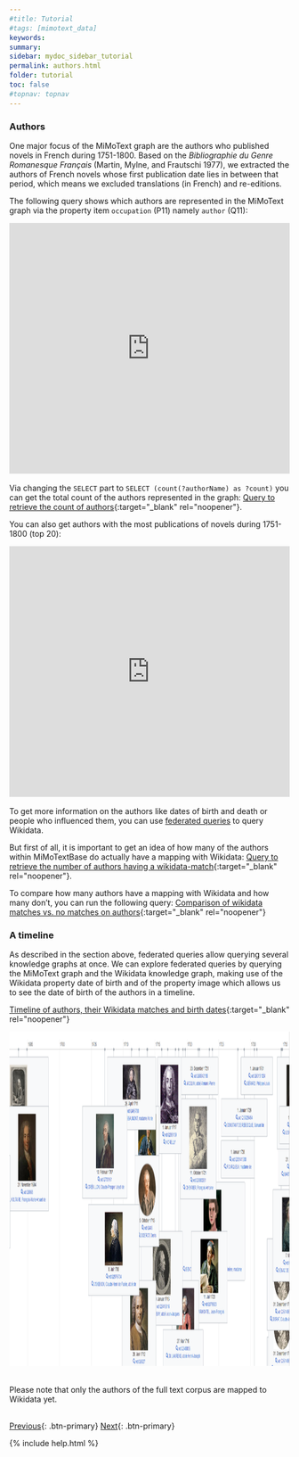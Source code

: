 ```yaml
---
#title: Tutorial
#tags: [mimotext_data]
keywords:
summary:
sidebar: mydoc_sidebar_tutorial
permalink: authors.html
folder: tutorial
toc: false
#topnav: topnav
---
```


### **Authors**

One major focus of the MiMoText graph are the authors who published novels in French during 1751-1800. Based on the _Bibliographie du Genre Romanesque Français_ (Martin, Mylne, and Frautschi 1977), we extracted the authors of French novels whose first publication date lies in between that period, which means we excluded translations (in French) and re-editions.

The following query shows which authors are represented in the MiMoText graph via the property item `occupation` (P11) namely `author` (Q11):

<p><iframe  style="width:100%;max-width:100%;height:450px" frameborder="0" allowfullscreen src="https://tinyurl.com/227vucqe" referrerpolicy="origin" sandbox="allow-scripts allow-same-origin allow-popups allow-forms"></iframe>
                </p>

Via changing the `SELECT` part to `SELECT (count(?authorName) as ?count)` you can get the total count of the authors represented in the graph: [Query to retrieve the count of authors](https://tinyurl.com/2d9h5k2o){:target="\_blank" rel="noopener"}.

You can also get authors with the most publications of novels during 1751-1800 (top 20):

<p><iframe style="width:100%;max-width:100%;height:450px" frameborder="0" allowfullscreen src="https://tinyurl.com/28lvys7q" referrerpolicy="origin" sandbox="allow-scripts allow-same-origin allow-popups allow-forms" ></iframe></p>

To get more information on the authors like dates of birth and death or people who influenced them, you can use [federated queries](./federated.html) to query Wikidata.

But first of all, it is important to get an idea of how many of the authors within MiMoTextBase do actually have a mapping with Wikidata: [Query to retrieve the number of authors having a wikidata-match](https://tinyurl.com/2278ch48){:target="\_blank" rel="noopener"}.

To compare how many authors have a mapping with Wikidata and how many don’t, you can run the following query: [Comparison of wikidata matches vs. no matches on authors](https://tinyurl.com/27s3wglf){:target="\_blank" rel="noopener"}

### **A timeline**

As described in the section above, federated queries allow querying several knowledge graphs at once. We can explore federated queries by querying the MiMoText graph and the Wikidata knowledge graph, making use of the Wikidata property date of birth and of the property image which allows us to see the date of birth of the authors in a timeline.

[Timeline of authors, their Wikidata matches and birth dates](https://tinyurl.com/2ygvbqgl){:target="\_blank" rel="noopener"}

<p><img src="images/timeline_authors.PNG" alt="timeline" height="600" width="800"/></p>
<br>
Please note that only the authors of the full text corpus are mapped to Wikidata yet.
<br>
<br>

[Previous](./federated.html){: .btn-primary} [Next](./novels.html){: .btn-primary}

{% include help.html %}
